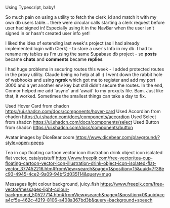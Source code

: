 Using Typescript, baby!

So much pain on using a utility to fetch the clerk_id and match it with my own db users table... there were circular calls starting a clerk request before user had signed in! Especially using it in the NavBar when the user isn't signed in or hasn't created user info yet!

I liked the idea of extending last week's project (as I had already implemented login with Clerk) - to store a user's Info in my db. I had to rename my tables as I'm using the same Supabase db project - so **posts** became **chats** and **comments** became **replies**

I had huge problems in securing routes this week - I added protected routes in the proxy utility. Claude being no help at all :( I went down the rabbit hole of webhooks and using **ngrok** which got me to register and add my port 3000 and a yet another env key but still didn't secure the routes. In the end, Connor helped me add 'async' and 'await' to my proxy.ts file. Bam. Just like that, it worked. Sometimes the smallest things can take a day to fix.

Used Hover Card from chadcn https://ui.shadcn.com/docs/components/hover-card
Used Accordian from chadcn https://ui.shadcn.com/docs/components/accordion
Used Select from shadcn https://ui.shadcn.com/docs/components/select
Used Button from shadcn https://ui.shadcn.com/docs/components/button

Avatar images by DiceBear.coom https://www.dicebear.com/playground/?style=open-peeps

Tea in cup floating cartoon vector icon illustration drink object icon isolated flat vector, catalyststuff
https://www.freepik.com/free-vector/tea-cup-floating-cartoon-vector-icon-illustration-drink-object-icon-isolated-flat-vector_377452216.htm#fromView=search&page=1&position=15&uuid=7f38ec93-4945-4ce2-9a09-94bf2d035114&query=mug

Messages light colour background, juicy_fish
https://www.freepik.com/free-vector/messages-light-colour-background_50527714.htm#fromView=search&page=1&position=0&uuid=cca4cf5e-462c-4219-8106-a408a367bd3b&query=background+speech
